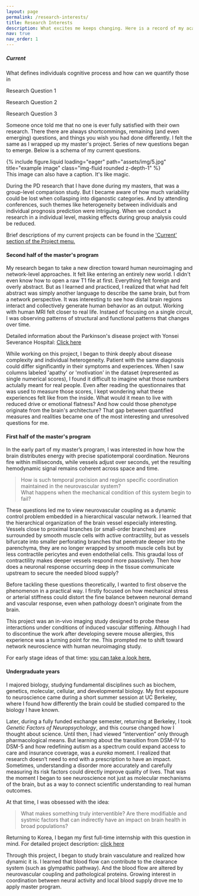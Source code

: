```yaml
---
layout: page
permalink: /research-interests/
title: Research Interests
description: What excites me keeps changing. Here is a record of my academic journey and current curiosities. Reading from the bottom section might help, since the sections are in reverse chronological order.
nav: true
nav_order: 1
---
```


<h5 style="font-weight:700;">Current</h5>
What defines individuals cognitive process and how can we quantify those in 

Research Question 1

Research Question 2

Research Question 3




Someone once told me that no one is ever fully satisfied with their own research. There there are always shortcommings, remaining (and even emerging) questions, and things you wish you had done differently. I felt the same as I wrapped up my master's project. Series of new questions began to emerge. Below is a schema of my current questions.

<div class="row">
    <div class="col-sm mt-3 mt-md-0">
        {% include figure.liquid loading="eager" path="assets/img/5.jpg" title="example image" class="img-fluid rounded z-depth-1" %}
    </div>
</div>
<div class="caption">
    This image can also have a caption. It's like magic.
</div>

During the PD research that I have done during my masters, that was a group-level comparison study. But I became aware of how much variability could be lost when collasping into diganostic categories. And by attending conferences, such themes like heterogeneity between individuals and individual prognosis prediction were intriguing. When we conduct a research in a individual level, masking effects during group analysis could be reduced.

Brief descriptions of my current projects can be found in the ['Current' section of the Project menu.](https://eunahyang.github.io/projects/)

<h4 style="font-weight:700;">Second half of the master's program</h4>

My research began to take a new direction toward human neuroimaging and network-level approaches. It felt like entering an entirely new world. I didn't even know how to open a raw T1 file at first. Everything felt foreign and overly abstract. But as I learned and practiced, I realized that what had felt abstract was simply another language to describe the same brain, but from a network perspective. It was interesting to see how distal brain regions interact and collectively generate human behavior as an output. Working with human MRI felt closer to real life. Instaed of focusing on a single circuit, I was observing patterns of structural and functional patterns that changes over time. 

Detailed information about the Parkinson's disease project with Yonsei Severance Hospital: [Click here](https://eunahyang.github.io/projects/pd-amyloid/)

While working on this project, I began to think deeply about disease complexity and individual heterogeneity. Patient with the same diagnosis could differ significantly in their symptoms and experiences. When I saw columns labeled 'apathy' or 'motivation' in the dataset (represented as single numerical scores), I found it difficult to imagine what those numbers actulally meant for real people. Even after reading the questionnaires that was used to measure those scores, I kept wondering what these experiences felt like from the inside. What would it mean to live with reduced drive or emotional flatness? And how could those phenotype originate from the brain's architecture? That gap between quantified measures and realities became one of the most interesting and unresolved questions for me.

<h4 style="font-weight:700;">First half of the master's program</h4>

In the early part of my master’s program, I was interested in how how the brain distributes energy with precise spatiotemporal coordination. Neurons fire within milliseconds, while vessels adjust over seconds, yet the resulting hemodynamic signal remains coherent across space and time.

> How is such temporal precision and region specific coordination maintained in the neurovascular system?<br>What happens when the mechanical condition of this system begin to fail?

These questions led me to view neurovascular coupling as a dynamic control problem embedded in a hierarchical vascular network. I learned that the hierarchical organization of the brain vessel especially interesting. Vessels close to proximal branches (or small-order branches) are surrounded by smooth muscle cells with active contractility, but as vessels bifurcate into smaller perforating branches that penetrate deeper into the parenchyma, they are no longer wrapped by smooth muscle cells but by less contractile pericytes and even endothelial cells. This graudal loss of contractility makes deeper vessels respond more paassively. Then how does a neuronal response occurring deep in the tissue communicate upstream to secure the needed blood supply?

Before tackling these questions theoretically, I wanted to first observe the phenomenon in a practical way. I firstly focused on how mechanical stress or arterial stiffness could distort the fine balance between neuronal demand and vascular response, even when pathology doesn't originate from the brain.

This project was an in-vivo imaging study designed to probe these interactions under conditions of induced vascular stiffening. Although I had to discontinue the work after developing severe mouse allergies, this experience was a turning point for me. This prompted me to shift toward network neuroscience with human neuroimaging study.

For early stage ideas of that time: [you can take a look here.](https://eunahyang.github.io/projects/pericyte-NVJ/)

<h4 style="font-weight:700;">Undergraduate years</h4>

I majored biology, studying fundamental disciplines such as biochem, genetics, molecular, cellular, and developmental biology. My first exposure to neuroscience came during a short summer session at UC Berkeley, where I found how differently the brain could be studied compared to the biology I have known.  

Later, during a fully funded exchange semester, returning at Berkeley, I took <i>Genetic Factors of Neuropsychology</i>, and this course changed how I thought about science. Until then, I had viewed “intervention” only through pharmacological means. But learning about the transition from DSM-IV to DSM-5 and how redefining autism as a spectrum could expand access to care and insurance coverage, was a <i>eureka</i> moment. I realized that research doesn’t need to end with a prescription to have an impact. 
Sometimes, understanding a disorder more accurately and carefully measuring its risk factors could directly improve quality of lives. That was the moment I began to see neuroscience not just as molecular mechanisms of the brain, but as a way to connect scientific understanding to real human outcomes.

At that time, I was obsessed with the idea:
> What makes something truly interventible? Are there modifiable and systmic factors that can indirectly have an impact on brain health in broad populations?

Returning to Korea, I began my first full-time internship with this question in mind. For detailed project description: [click here](https://eunahyang.github.io/projects/eosinophil-bbb/)

Through this project, I began to study brain vasculature and realized how dynamic it is. I learned that blood flow can contribute to the clearance system (such as glympathic pathway). And the blood flow are altered by neurovascular coupling and pathological proteins. Growing interest in coordination between neural activity and local blood supply drove me to apply master program.
